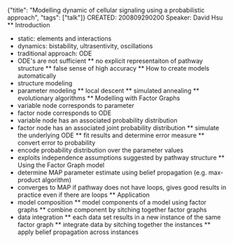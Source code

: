{"title": "Modelling dynamic of cellular signaling using a probabilistic approach", "tags": ["talk"]}
CREATED: 200809290200
Speaker: David Hsu
** Introduction
 * static: elements and interactions
 * dynamics: bistability, ultrasentivity, oscillations
 * traditional approach: ODE
 * ODE's are not sufficient
 ** no explicit representaiton of pathway structure
 ** false sense of high accuracy
** How to create models automatically
 * structure modeling
 * parameter modeling
 ** local descent
 ** simulated annealing
 ** evolutionary algorithms
** Modelling with Factor Graphs
 * variable node corresponds to parameter
 * factor node corresponds to ODE
 * variable node has an associated probability distribution
 * factor node has an associated joint probability distribution
 ** simulate the underlying ODE
 ** fit results and determine error measure
 ** convert error to probability
 * encode probability distribution over the parameter values
 * exploits independence assumptions suggested by pathway structure
** Using the Factor Graph model
 * determine MAP parameter estimate using belief propagation (e.g. max-product algorithm)
 * converges to MAP if pathway does not have loops, gives good results in practice even if there are loops
** Application
 * model composition
 ** model components of a model using factor graphs
 ** combine component by sitching together factor graphs
 * data integration
 ** each data set results in a new instance of the same factor graph
 ** integrate data by sitching together the instances
 ** apply belief propagation across instances
